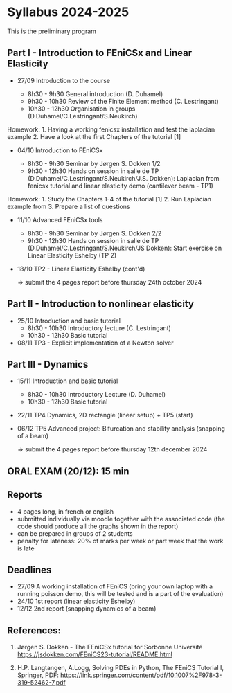 # Syllabus 2024-2025

This is the preliminary program

## Part I - Introduction to FEniCSx and Linear Elasticity
 * 27/09 Introduction to the course
  
    - 8h30 - 9h30 General introduction (D. Duhamel)
    - 9h30 - 10h30 Review of the Finite Element method (C. Lestringant)
    - 10h30 - 12h30 Organisation in groups (D.Duhamel/C.Lestringant/S.Neukirch)
  
  Homework: 1. Having a working fenicsx installation and test the laplacian example 2. Have a look at the first Chapters of the tutorial [1]    

 * 04/10 Introduction to FEniCSx

    - 8h30 - 9h30 Seminar by Jørgen S. Dokken 1/2
    - 9h30 - 12h30 Hands on session in salle de TP (D.Duhamel/C.Lestringant/S.Neukirch/J.S. Dokken): Laplacian from fenicsx tutorial and linear elasticity demo (cantilever beam - TP1)
    
Homework: 1. Study the Chapters 1-4 of the tutorial [1] 2. Run Laplacian example from 3. Prepare a list of questions

  * 11/10 Advanced FEniCSx tools

    - 8h30 - 9h30 Seminar by Jørgen S. Dokken 2/2
    - 9h30 - 12h30 Hands on session in salle de TP (D.Duhamel/C.Lestringant/S.Neukirch/JS Dokken): Start exercise on Linear Elasticity Eshelby (TP 2)

  * 18/10 TP2 - Linear Elasticity Eshelby (cont'd)

    => submit the 4 pages report before thursday 24th october 2024

## Part II - Introduction to nonlinear elasticity
  * 25/10 Introduction and basic tutorial 
    - 8h30 - 10h30 Introductory lecture (C. Lestringant) 
    - 10h30 - 12h30 Basic tutorial
  * 08/11 TP3 - Explicit implementation of a Newton solver

## Part III - Dynamics
  * 15/11 Introduction and basic tutorial
    - 8h30 - 10h30 Introductory Lecture (D. Duhamel)
    - 10h30 - 12h30 Basic tutorial
  * 22/11 TP4 Dynamics, 2D rectangle (linear setup) + TP5 (start)
  * 06/12 TP5 Advanced project: Bifurcation and stability analysis (snapping of a beam)
    
    => submit the 4 pages report before thursday 12th december 2024

## ORAL EXAM (20/12): 15 min

## Reports
* 4 pages long, in french or english
* submitted individually via moodle together with the associated code (the code should produce all the graphs shown in the report)
* can be prepared in groups of 2 students
* penalty for lateness: 20% of marks per week or part week that the work is late

## Deadlines
* 27/09  A working installation of FEniCS (bring your own laptop with a running poisson demo, this will be tested and is a part of the evaluation)
* 24/10  1st report (linear elasticity Eshelby)
* 12/12  2nd report (snapping dynamics of a beam)


## References:
1. Jørgen S. Dokken - The FEniCSx tutorial for Sorbonne Université
https://jsdokken.com/FEniCS23-tutorial/README.html

2. H.P. Langtangen, A.Logg, Solving PDEs in Python, The FEniCS Tutorial I, Springer, PDF: https://link.springer.com/content/pdf/10.1007%2F978-3-319-52462-7.pdf

